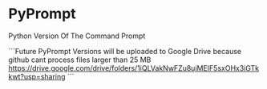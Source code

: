 # PyPrompt
Python Version Of The Command Prompt

´´´Future PyPrompt Versions will be uploaded to Google Drive because github cant process files larger than 25 MB
https://drive.google.com/drive/folders/1iQLVakNwFZu8ujMEIF5sxOHx3iGTkkwt?usp=sharing
´´´

